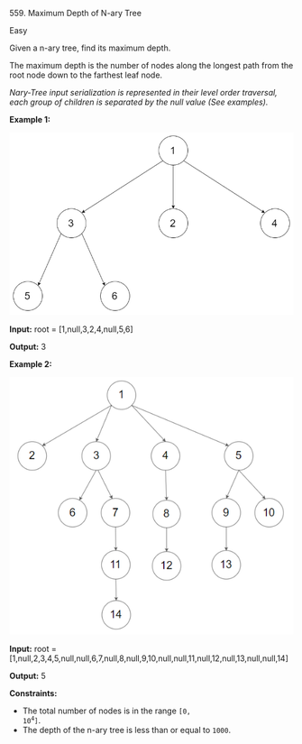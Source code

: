 559\. Maximum Depth of N-ary Tree

Easy

Given a n-ary tree, find its maximum depth.

The maximum depth is the number of nodes along the longest path from the root node down to the farthest leaf node.

_Nary-Tree input serialization is represented in their level order traversal, each group of children is separated by the null value (See examples)._

**Example 1:**

![](narytreeexample.png)

**Input:** root = [1,null,3,2,4,null,5,6]

**Output:** 3 

**Example 2:**

![](sample_4_964.png)

**Input:** root = [1,null,2,3,4,5,null,null,6,7,null,8,null,9,10,null,null,11,null,12,null,13,null,null,14]

**Output:** 5 

**Constraints:**

*   The total number of nodes is in the range <code>[0, 10<sup>4</sup>]</code>.
*   The depth of the n-ary tree is less than or equal to `1000`.